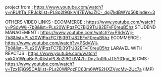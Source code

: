 project from : https://www.youtube.com/watch?v=nRUhTa_FRJc&list=PL8p2I9GklV47EWeJZlC-_dgj7kdBWYd56&index=3

OTHERS VIDEO LINKS : 
ECOMMERCE : https://www.youtube.com/watch?v=PSdvWjj-7b8&list=PLs20WIPqzFC7Bj39TrJ82EFvF0reuB5hz
STUDEND MANAGEMENT : https://www.youtube.com/watch?v=PSdvWjj-7b8&list=PLs20WIPqzFC7Bj39TrJ82EFvF0reuB5hz
ECOMMERCE : https://www.youtube.com/watch?v=PSdvWjj-7b8&list=PLs20WIPqzFC7Bj39TrJ82EFvF0reuB5hz
LARAVEL WITH REACTJS :  https://www.youtube.com/watch?v=kXh1WpaBqPc&list=PL8p2I9GklV47h-DqzTq0RuJT5Y01gd_f6
CMS : https://www.youtube.com/watch?v=Tzx1EjG95CA&list=PLs20WIPqzFC63m6Wf62HXZVycMv-2Uc7a (IMP)

